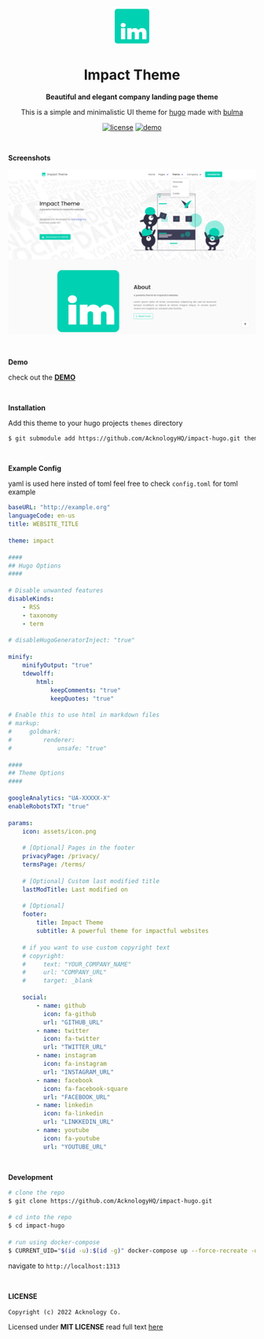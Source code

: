 <div align="center">

<img src="https://raw.githubusercontent.com/AcknologyHQ/impact-hugo/main/images/icon.png" height="80">

# Impact Theme


**Beautiful and elegant company landing page theme**

This is a simple and minimalistic UI theme for [hugo](https://gohugo.io/) made with [bulma](https://bulma.io/)

[![license](https://img.shields.io/badge/license-MIT-blue.svg?logo=github)](https://github.com/AcknologyHQ/impact-hugo/blob/main/LICENSE.txt)
[![demo](https://img.shields.io/badge/Live-Demo-brightgreen.svg)](https://acknologyhq.github.io/impact-hugo/)

</div>

<br>

**Screenshots**

![screenshot](https://raw.githubusercontent.com/AcknologyHQ/impact-hugo/main/images/screenshot.png)

<br>

**Demo**

check out the [**DEMO**](https://acknologyhq.github.io/impact-hugo/)

<br>

**Installation**

Add this theme to your hugo projects `themes` directory

```bash
$ git submodule add https://github.com/AcknologyHQ/impact-hugo.git themes/impact
```

<br>

**Example Config**

yaml is used here insted of toml feel free to check `config.toml` for toml example

```yaml
baseURL: "http://example.org"
languageCode: en-us
title: WEBSITE_TITLE

theme: impact

####
## Hugo Options
####

# Disable unwanted features
disableKinds:
    - RSS
    - taxonomy
    - term

# disableHugoGeneratorInject: "true"

minify:
    minifyOutput: "true"
    tdewolff:
        html:
            keepComments: "true"
            keepQuotes: "true"

# Enable this to use html in markdown files
# markup:
#     goldmark:
#         renderer:
#             unsafe: "true"

####
## Theme Options
####

googleAnalytics: "UA-XXXXX-X"
enableRobotsTXT: "true"

params:
    icon: assets/icon.png

    # [Optional] Pages in the footer
    privacyPage: /privacy/
    termsPage: /terms/

    # [Optional] Custom last modified title
    lastModTitle: Last modified on

    # [Optional]
    footer:
        title: Impact Theme
        subtitle: A powerful theme for impactful websites

    # if you want to use custom copyright text
    # copyright:
    #     text: "YOUR_COMPANY_NAME"
    #     url: "COMPANY_URL"
    #     target: _blank
        
    social:
        - name: github
          icon: fa-github
          url: "GITHUB_URL"
        - name: twitter
          icon: fa-twitter
          url: "TWITTER_URL"
        - name: instagram
          icon: fa-instagram
          url: "INSTAGRAM_URL"
        - name: facebook
          icon: fa-facebook-square
          url: "FACEBOOK_URL"
        - name: linkedin
          icon: fa-linkedin
          url: "LINKKEDIN_URL"
        - name: youtube
          icon: fa-youtube
          url: "YOUTUBE_URL"

```

<br>

**Development**

```bash
# clone the repo
$ git clone https://github.com/AcknologyHQ/impact-hugo.git

# cd into the repo
$ cd impact-hugo

# run using docker-compose
$ CURRENT_UID="$(id -u):$(id -g)" docker-compose up --force-recreate -d  server
```

navigate to `http://localhost:1313`


<br>

**LICENSE**

`Copyright (c) 2022 Acknology Co.`

Licensed under **MIT LICENSE** read full text [here](https://github.com/AcknologyHQ/impact-hugo/blob/main/LICENSE.txt)

<br>